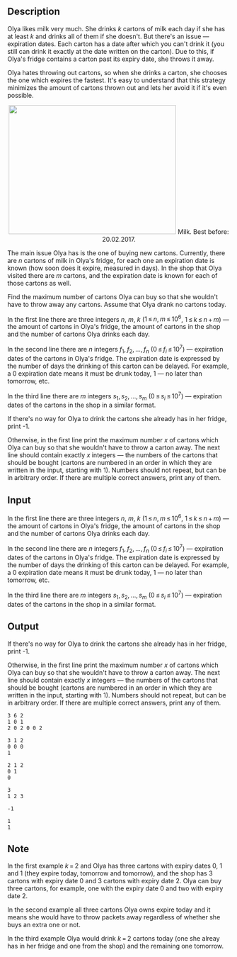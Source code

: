 ## Description

<div><p>Olya likes milk very much. She drinks <span class="tex-span"><i>k</i></span> cartons of milk each day if she has at least <span class="tex-span"><i>k</i></span> and drinks all of them if she doesn't. But there's an issue&nbsp;— expiration dates. Each carton has a date after which you can't drink it (you still can drink it exactly at the date written on the carton). Due to this, if Olya's fridge contains a carton past its expiry date, she throws it away.</p><p>Olya hates throwing out cartons, so when she drinks a carton, she chooses the one which expires the fastest. It's easy to understand that this strategy minimizes the amount of cartons thrown out and lets her avoid it if it's even possible.</p><center> <img class="tex-graphics" height="291px" src="file://vve6MLyH.png" style="max-width: 100.0%;max-height: 100.0%;" width="378px">   <span class="tex-font-size-small">Milk. Best before: 20.02.2017.</span> </center><p>The main issue Olya has is the one of buying new cartons. Currently, there are <span class="tex-span"><i>n</i></span> cartons of milk in Olya's fridge, for each one an expiration date is known (how soon does it expire, measured in days). In the shop that Olya visited there are <span class="tex-span"><i>m</i></span> cartons, and the expiration date is known for each of those cartons as well.</p><p>Find the maximum number of cartons Olya can buy so that she wouldn't have to throw away any cartons. Assume that Olya drank no cartons today. </p></div><div class="input-specification"><p>In the first line there are three integers <span class="tex-span"><i>n</i></span>, <span class="tex-span"><i>m</i></span>, <span class="tex-span"><i>k</i></span> (<span class="tex-span">1 ≤ <i>n</i>, <i>m</i> ≤ 10<sup class="upper-index">6</sup></span>, <span class="tex-span">1 ≤ <i>k</i> ≤ <i>n</i> + <i>m</i></span>)&nbsp;— the amount of cartons in Olya's fridge, the amount of cartons in the shop and the number of cartons Olya drinks each day.</p><p>In the second line there are <span class="tex-span"><i>n</i></span> integers <span class="tex-span"><i>f</i><sub class="lower-index">1</sub>, <i>f</i><sub class="lower-index">2</sub>, ..., <i>f</i><sub class="lower-index"><i>n</i></sub></span> (<span class="tex-span">0 ≤ <i>f</i><sub class="lower-index"><i>i</i></sub> ≤ 10<sup class="upper-index">7</sup></span>)&nbsp;— expiration dates of the cartons in Olya's fridge. The expiration date is expressed by the number of days the drinking of this carton can be delayed. For example, a <span class="tex-span">0</span> expiration date means it must be drunk today, <span class="tex-span">1</span>&nbsp;— no later than tomorrow, etc.</p><p>In the third line there are <span class="tex-span"><i>m</i></span> integers <span class="tex-span"><i>s</i><sub class="lower-index">1</sub>, <i>s</i><sub class="lower-index">2</sub>, ..., <i>s</i><sub class="lower-index"><i>m</i></sub></span> (<span class="tex-span">0 ≤ <i>s</i><sub class="lower-index"><i>i</i></sub> ≤ 10<sup class="upper-index">7</sup></span>)&nbsp;— expiration dates of the cartons in the shop in a similar format.</p></div><div class="output-specification"><p>If there's no way for Olya to drink the cartons she already has in her fridge, print <span class="tex-font-style-tt">-1</span>.</p><p>Otherwise, in the first line print the maximum number <span class="tex-span"><i>x</i></span> of cartons which Olya can buy so that she wouldn't have to throw a carton away. The next line should contain exactly <span class="tex-span"><i>x</i></span> integers&nbsp;— the numbers of the cartons that should be bought (cartons are numbered in an order in which they are written in the input, starting with <span class="tex-span">1</span>). Numbers should not repeat, but can be in arbitrary order. If there are multiple correct answers, print any of them.</p></div>

## Input

<p>In the first line there are three integers <span class="tex-span"><i>n</i></span>, <span class="tex-span"><i>m</i></span>, <span class="tex-span"><i>k</i></span> (<span class="tex-span">1 ≤ <i>n</i>, <i>m</i> ≤ 10<sup class="upper-index">6</sup></span>, <span class="tex-span">1 ≤ <i>k</i> ≤ <i>n</i> + <i>m</i></span>)&nbsp;— the amount of cartons in Olya's fridge, the amount of cartons in the shop and the number of cartons Olya drinks each day.</p><p>In the second line there are <span class="tex-span"><i>n</i></span> integers <span class="tex-span"><i>f</i><sub class="lower-index">1</sub>, <i>f</i><sub class="lower-index">2</sub>, ..., <i>f</i><sub class="lower-index"><i>n</i></sub></span> (<span class="tex-span">0 ≤ <i>f</i><sub class="lower-index"><i>i</i></sub> ≤ 10<sup class="upper-index">7</sup></span>)&nbsp;— expiration dates of the cartons in Olya's fridge. The expiration date is expressed by the number of days the drinking of this carton can be delayed. For example, a <span class="tex-span">0</span> expiration date means it must be drunk today, <span class="tex-span">1</span>&nbsp;— no later than tomorrow, etc.</p><p>In the third line there are <span class="tex-span"><i>m</i></span> integers <span class="tex-span"><i>s</i><sub class="lower-index">1</sub>, <i>s</i><sub class="lower-index">2</sub>, ..., <i>s</i><sub class="lower-index"><i>m</i></sub></span> (<span class="tex-span">0 ≤ <i>s</i><sub class="lower-index"><i>i</i></sub> ≤ 10<sup class="upper-index">7</sup></span>)&nbsp;— expiration dates of the cartons in the shop in a similar format.</p>

## Output

<p>If there's no way for Olya to drink the cartons she already has in her fridge, print <span class="tex-font-style-tt">-1</span>.</p><p>Otherwise, in the first line print the maximum number <span class="tex-span"><i>x</i></span> of cartons which Olya can buy so that she wouldn't have to throw a carton away. The next line should contain exactly <span class="tex-span"><i>x</i></span> integers&nbsp;— the numbers of the cartons that should be bought (cartons are numbered in an order in which they are written in the input, starting with <span class="tex-span">1</span>). Numbers should not repeat, but can be in arbitrary order. If there are multiple correct answers, print any of them.</p>





```input1
3 6 2
1 0 1
2 0 2 0 0 2

```




```input2
3 1 2
0 0 0
1

```




```input3
2 1 2
0 1
0

```




```output1
3
1 2 3
```




```output2
-1
```




```output3
1
1
```



## Note

<p>In the first example <span class="tex-span"><i>k</i> = 2</span> and Olya has three cartons with expiry dates <span class="tex-span">0</span>, <span class="tex-span">1</span> and <span class="tex-span">1</span> (they expire today, tomorrow and tomorrow), and the shop has <span class="tex-span">3</span> cartons with expiry date <span class="tex-span">0</span> and <span class="tex-span">3</span> cartons with expiry date <span class="tex-span">2</span>. Olya can buy three cartons, for example, one with the expiry date <span class="tex-span">0</span> and two with expiry date <span class="tex-span">2</span>.</p><p>In the second example all three cartons Olya owns expire today and it means she would have to throw packets away regardless of whether she buys an extra one or not.</p><p>In the third example Olya would drink <span class="tex-span"><i>k</i> = 2</span> cartons today (one she alreay has in her fridge and one from the shop) and the remaining one tomorrow.</p>
